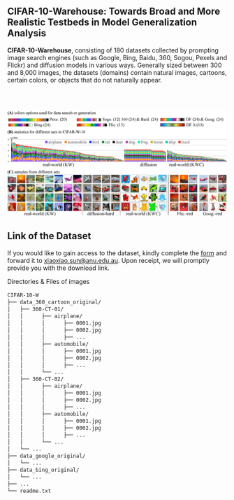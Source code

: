 ## CIFAR-10-Warehouse: Towards Broad and More Realistic Testbeds in Model Generalization Analysis


**CIFAR-10-Warehouse**, consisting of 180 datasets collected by prompting image search engines (such as Google, Bing, Baidu, 360, Sogou, Pexels and Flickr) and diffusion models in various ways. Generally sized between 300 and 8,000 images, the datasets (domains) contain natural images, cartoons, certain colors, or objects that do not naturally appear.


<br>

<br>

![fig1](https://github.com/sxzrt/CIFAR-10-W/blob/main/fig1-source.jpg)  


## Link of the Dataset

If you would like to gain access to the dataset, kindly complete the [form](https://github.com/sxzrt/CIFAR-10-W/blob/main/CIFAR-10-W_Data_Access_Form.pdf) and forward it to xiaoxiao.sun@anu.edu.au. Upon receipt, we will promptly provide you with the download link.



Directories & Files of images
```shell
CIFAR-10-W
├── data_360_cartoon_original/
│   ├── 360-CT-01/
│   │      ├── airplane/
│   │      │      ├── 0001.jpg
│   │      │      ├── 0002.jpg
│   │      │      ├── ...
│   │	   ├── automobile/
│   │      │      ├── 0001.jpg
│   │      │      ├── 0002.jpg
│   │      │      ├── ...
│   │      └── ...
│   ├── 360-CT-02/
│   │      ├── airplane/
│   │      │      ├── 0001.jpg
│   │      │      ├── 0002.jpg
│   │      │      ├── ...
│   │	   ├── automobile/
│   │      │      ├── 0001.jpg
│   │      │      ├── 0002.jpg
│   │      │      ├── ...
│   │      └── ...
│   └── ...
├── data_google_original/
│   └── ...
├── data_bing_original/
│   └── ...
├── ...
└── readme.txt
```



